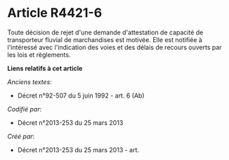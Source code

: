 # Article R4421-6

Toute décision de rejet d'une demande d'attestation de capacité de transporteur fluvial de marchandises est motivée. Elle est
notifiée à l'intéressé avec l'indication des voies et des délais de recours ouverts par les lois et règlements.

**Liens relatifs à cet article**

_Anciens textes_:

  - Décret n°92-507 du 5 juin 1992 - art. 6 (Ab)

_Codifié par_:

  - Décret n°2013-253 du 25 mars 2013

_Créé par_:

  - Décret n°2013-253 du 25 mars 2013 - art.
